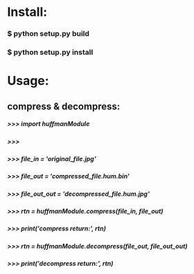 # Install:
### $ python setup.py build
### $ python setup.py install

# Usage:
## compress & decompress:
##### >>> import huffmanModule
##### >>> 
##### >>> file_in = 'original_file.jpg'
##### >>> file_out = 'compressed_file.hum.bin'
##### >>> file_out_out = 'decompressed_file.hum.jpg'
##### >>> rtn = huffmanModule.compress(file_in, file_out)
##### >>> print('compress return:', rtn)
##### >>> rtn = huffmanModule.decompress(file_out, file_out_out)
##### >>> print('decompress return:', rtn)
